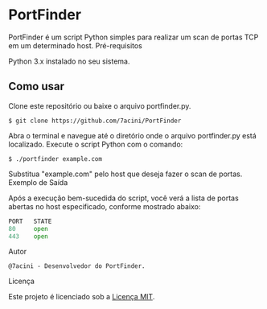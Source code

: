 # PortFinder

PortFinder é um script Python simples para realizar um scan de portas TCP em um determinado host.
Pré-requisitos

Python 3.x instalado no seu sistema.

## Como usar

Clone este repositório ou baixe o arquivo portfinder.py.
```shell
$ git clone https://github.com/7acini/PortFinder
```
Abra o terminal e navegue até o diretório onde o arquivo portfinder.py está localizado.
Execute o script Python com o comando:

```shell
$ ./portfinder example.com
```
Substitua "example.com" pelo host que deseja fazer o scan de portas.
Exemplo de Saída

Após a execução bem-sucedida do script, você verá a lista de portas abertas no host especificado, conforme mostrado abaixo:

```python
PORT   STATE
80     open
443    open
```
Autor

    @7acini - Desenvolvedor do PortFinder.

Licença

Este projeto é licenciado sob a [Licença MIT](https://en.wikipedia.org/wiki/MIT_License).
